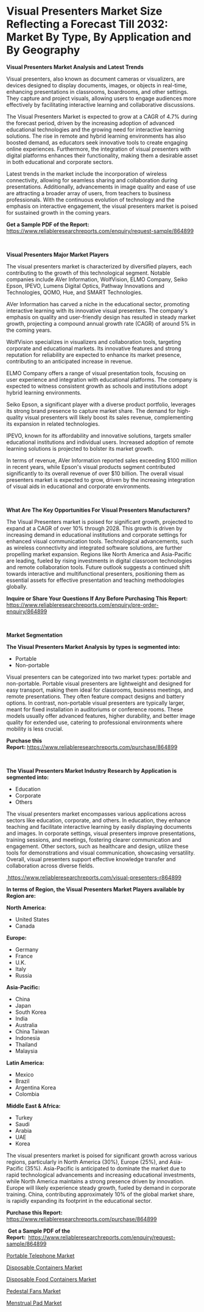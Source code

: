 <p><h1>Visual Presenters Market Size Reflecting a Forecast Till 2032: Market By Type, By Application and By Geography</h1></p><p><strong>Visual Presenters Market Analysis and Latest Trends</strong></p>
<p><p>Visual presenters, also known as document cameras or visualizers, are devices designed to display documents, images, or objects in real-time, enhancing presentations in classrooms, boardrooms, and other settings. They capture and project visuals, allowing users to engage audiences more effectively by facilitating interactive learning and collaborative discussions.</p><p>The Visual Presenters Market is expected to grow at a CAGR of 4.7% during the forecast period, driven by the increasing adoption of advanced educational technologies and the growing need for interactive learning solutions. The rise in remote and hybrid learning environments has also boosted demand, as educators seek innovative tools to create engaging online experiences. Furthermore, the integration of visual presenters with digital platforms enhances their functionality, making them a desirable asset in both educational and corporate sectors.</p><p>Latest trends in the market include the incorporation of wireless connectivity, allowing for seamless sharing and collaboration during presentations. Additionally, advancements in image quality and ease of use are attracting a broader array of users, from teachers to business professionals. With the continuous evolution of technology and the emphasis on interactive engagement, the visual presenters market is poised for sustained growth in the coming years.</p></p>
<p><strong>Get a Sample PDF of the Report:&nbsp;</strong> <a href="https://www.reliableresearchreports.com/enquiry/request-sample/864899?utm_campaign=13&utm_medium=2&utm_source=Github&utm_content=ia&utm_term=07022025&utm_id=visual-presenters">https://www.reliableresearchreports.com/enquiry/request-sample/864899</a></p>
<p>&nbsp;</p>
<p><strong>Visual Presenters Major Market Players</strong></p>
<p><p>The visual presenters market is characterized by diversified players, each contributing to the growth of this technological segment. Notable companies include AVer Information, WolfVision, ELMO Company, Seiko Epson, IPEVO, Lumens Digital Optics, Pathway Innovations and Technologies, QOMO, Hue, and SMART Technologies.</p><p>AVer Information has carved a niche in the educational sector, promoting interactive learning with its innovative visual presenters. The company's emphasis on quality and user-friendly design has resulted in steady market growth, projecting a compound annual growth rate (CAGR) of around 5% in the coming years.</p><p>WolfVision specializes in visualizers and collaboration tools, targeting corporate and educational markets. Its innovative features and strong reputation for reliability are expected to enhance its market presence, contributing to an anticipated increase in revenue.</p><p>ELMO Company offers a range of visual presentation tools, focusing on user experience and integration with educational platforms. The company is expected to witness consistent growth as schools and institutions adopt hybrid learning environments.</p><p>Seiko Epson, a significant player with a diverse product portfolio, leverages its strong brand presence to capture market share. The demand for high-quality visual presenters will likely boost its sales revenue, complementing its expansion in related technologies.</p><p>IPEVO, known for its affordability and innovative solutions, targets smaller educational institutions and individual users. Increased adoption of remote learning solutions is projected to bolster its market growth.</p><p>In terms of revenue, AVer Information reported sales exceeding $100 million in recent years, while Epson's visual products segment contributed significantly to its overall revenue of over $10 billion. The overall visual presenters market is expected to grow, driven by the increasing integration of visual aids in educational and corporate environments.</p></p>
<p>&nbsp;</p>
<p><strong>What Are The Key Opportunities For Visual Presenters Manufacturers?</strong></p>
<p><p>The Visual Presenters market is poised for significant growth, projected to expand at a CAGR of over 10% through 2028. This growth is driven by increasing demand in educational institutions and corporate settings for enhanced visual communication tools. Technological advancements, such as wireless connectivity and integrated software solutions, are further propelling market expansion. Regions like North America and Asia-Pacific are leading, fueled by rising investments in digital classroom technologies and remote collaboration tools. Future outlook suggests a continued shift towards interactive and multifunctional presenters, positioning them as essential assets for effective presentation and teaching methodologies globally.</p></p>
<p><strong>Inquire or Share Your Questions If Any Before Purchasing This Report:</strong> <a href="https://www.reliableresearchreports.com/enquiry/pre-order-enquiry/864899?utm_campaign=13&utm_medium=2&utm_source=Github&utm_content=ia&utm_term=07022025&utm_id=visual-presenters">https://www.reliableresearchreports.com/enquiry/pre-order-enquiry/864899</a></p>
<p>&nbsp;</p>
<p><strong>Market Segmentation</strong></p>
<p><strong>The Visual Presenters Market Analysis by types is segmented into:</strong></p>
<p><ul><li>Portable</li><li>Non-portable</li></ul></p>
<p><p>Visual presenters can be categorized into two market types: portable and non-portable. Portable visual presenters are lightweight and designed for easy transport, making them ideal for classrooms, business meetings, and remote presentations. They often feature compact designs and battery options. In contrast, non-portable visual presenters are typically larger, meant for fixed installation in auditoriums or conference rooms. These models usually offer advanced features, higher durability, and better image quality for extended use, catering to professional environments where mobility is less crucial.</p></p>
<p><strong>Purchase this Report:&nbsp;</strong><a href="https://www.reliableresearchreports.com/purchase/864899?utm_campaign=13&utm_medium=2&utm_source=Github&utm_content=ia&utm_term=07022025&utm_id=visual-presenters">https://www.reliableresearchreports.com/purchase/864899</a></p>
<p>&nbsp;</p>
<p><strong>The Visual Presenters Market Industry Research by Application is segmented into:</strong></p>
<p><ul><li>Education</li><li>Corporate</li><li>Others</li></ul></p>
<p><p>The visual presenters market encompasses various applications across sectors like education, corporate, and others. In education, they enhance teaching and facilitate interactive learning by easily displaying documents and images. In corporate settings, visual presenters improve presentations, training sessions, and meetings, fostering clearer communication and engagement. Other sectors, such as healthcare and design, utilize these tools for demonstrations and visual communication, showcasing versatility. Overall, visual presenters support effective knowledge transfer and collaboration across diverse fields.</p></p>
<p><a href="https://www.reliableresearchreports.com/visual-presenters-r864899?utm_campaign=13&utm_medium=2&utm_source=Github&utm_content=ia&utm_term=07022025&utm_id=visual-presenters">&nbsp;https://www.reliableresearchreports.com/visual-presenters-r864899</a></p>
<p><strong>In terms of Region, the Visual Presenters Market Players available by Region are:</strong></p>
<p>
    <p> <strong> North America: </strong>
        <ul>
            <li>United States</li>
            <li>Canada</li>
        </ul>
        </p> 
    <p> <strong> Europe: </strong>
        <ul>
            <li>Germany</li>
            <li>France</li>
            <li>U.K.</li>
            <li>Italy</li>
            <li>Russia</li>
        </ul>
        </p> 
    <p> <strong> Asia-Pacific: </strong>
        <ul>
            <li>China</li>
            <li>Japan</li>
            <li>South Korea</li>
            <li>India</li>
            <li>Australia</li>
            <li>China Taiwan</li>
            <li>Indonesia</li>
            <li>Thailand</li>
            <li>Malaysia</li>
        </ul>
        </p> 
    <p> <strong> Latin America: </strong>
        <ul>
            <li>Mexico</li>
            <li>Brazil</li>
            <li>Argentina Korea</li>
            <li>Colombia</li>
        </ul>
        </p> 
    <p> <strong> Middle East & Africa: </strong>
        <ul>
            <li>Turkey</li>
            <li>Saudi</li>
            <li>Arabia</li>
            <li>UAE</li>
            <li>Korea</li>
        </ul>
    </p>
    </p>
<p><p>The visual presenters market is poised for significant growth across various regions, particularly in North America (30%), Europe (25%), and Asia-Pacific (35%). Asia-Pacific is anticipated to dominate the market due to rapid technological advancements and increasing educational investments, while North America maintains a strong presence driven by innovation. Europe will likely experience steady growth, fueled by demand in corporate training. China, contributing approximately 10% of the global market share, is rapidly expanding its footprint in the educational sector.</p></p>
<p><strong>Purchase this Report: </strong><a href="https://www.reliableresearchreports.com/purchase/864899?utm_campaign=13&utm_medium=2&utm_source=Github&utm_content=ia&utm_term=07022025&utm_id=visual-presenters">https://www.reliableresearchreports.com/purchase/864899</a></p>
<p>&nbsp;<strong>Get a Sample PDF of the Report:&nbsp;&nbsp;</strong><a href="https://www.reliableresearchreports.com/enquiry/request-sample/864899?utm_campaign=13&utm_medium=2&utm_source=Github&utm_content=ia&utm_term=07022025&utm_id=visual-presenters">https://www.reliableresearchreports.com/enquiry/request-sample/864899</a></p>
<p><strong></strong></p>
<p><p><a href="https://github.com/peddicehle/Market-Research-Report-List-1/blob/main/portable-telephone-market.md?utm_campaign=13&utm_medium=2&utm_source=Github&utm_content=ia&utm_term=07022025&utm_id=visual-presenters">Portable Telephone Market</a></p><p><a href="https://github.com/raffadongraffadong/Market-Research-Report-List-1/blob/main/disposable-containers-market.md?utm_campaign=13&utm_medium=2&utm_source=Github&utm_content=ia&utm_term=07022025&utm_id=visual-presenters">Disposable Containers Market</a></p><p><a href="https://github.com/njockebogris/Market-Research-Report-List-1/blob/main/disposable-food-containers-market.md?utm_campaign=13&utm_medium=2&utm_source=Github&utm_content=ia&utm_term=07022025&utm_id=visual-presenters">Disposable Food Containers Market</a></p><p><a href="https://github.com/abantolemox08/Market-Research-Report-List-1/blob/main/pedestal-fans-market.md?utm_campaign=13&utm_medium=2&utm_source=Github&utm_content=ia&utm_term=07022025&utm_id=visual-presenters">Pedestal Fans Market</a></p><p><a href="https://github.com/ahmalaloanne/Market-Research-Report-List-1/blob/main/menstrual-pad-market.md?utm_campaign=13&utm_medium=2&utm_source=Github&utm_content=ia&utm_term=07022025&utm_id=visual-presenters">Menstrual Pad Market</a></p></p>